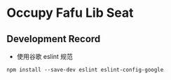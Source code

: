 # Occupy Fafu Lib Seat

## Development Record

- 使用谷歌 eslint 规范

```shell
npm install --save-dev eslint eslint-config-google
```
